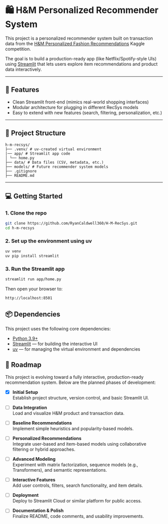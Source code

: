 # 🛍️ H&M Personalized Recommender System

This project is a personalized recommender system built on transaction data from the [H&M Personalized Fashion Recommendations](https://www.kaggle.com/competitions/h-and-m-personalized-fashion-recommendations) Kaggle competition.

The goal is to build a production-ready app (like Netflix/Spotify-style UIs) using [Streamlit](https://streamlit.io/) that lets users explore item recommendations and product data interactively.

---

## 🚀 Features

- Clean Streamlit front-end (mimics real-world shopping interfaces)
- Modular architecture for plugging in different RecSys models
- Easy to extend with new features (search, filtering, personalization, etc.)

---

## 🧱 Project Structure

```text
h-m-recsys/
├── .venv/ # uv-created virtual environment
|── app/ # Streamlit app code
│ └── home.py
├── data/ # Data files (CSV, metadata, etc.)
├── models/ # Future recommender system models
├── .gitignore
├── README.md
```
---

## 💻 Getting Started

### 1. Clone the repo

```bash
git clone https://github.com/RyanCaldwell360/H-M-RecSys.git
cd h-m-recsys
```

### 2. Set up the environment using uv

```bash
uv venv
uv pip install streamlit
```

### 3. Run the Streamlit app

```bash
streamlit run app/home.py
```

Then open your browser to:

```arduino
http://localhost:8501
```

## 📦 Dependencies

This project uses the following core dependencies:

- [Python 3.9+](https://www.python.org/downloads/)
- [Streamlit](https://streamlit.io/) — for building the interactive UI
- [uv](https://github.com/astral-sh/uv) — for managing the virtual environment and dependencies

## 📌 Roadmap

This project is evolving toward a fully interactive, production-ready recommendation system. Below are the planned phases of development:

- [x] **Initial Setup**  
  Establish project structure, version control, and basic Streamlit UI.

- [ ] **Data Integration**  
  Load and visualize H&M product and transaction data.

- [ ] **Baseline Recommendations**  
  Implement simple heuristics and popularity-based models.

- [ ] **Personalized Recommendations**  
  Integrate user-based and item-based models using collaborative filtering or hybrid approaches.

- [ ] **Advanced Modeling**  
  Experiment with matrix factorization, sequence models (e.g., Transformers), and semantic representations.

- [ ] **Interactive Features**  
  Add user controls, filters, search functionality, and item details.

- [ ] **Deployment**  
  Deploy to Streamlit Cloud or similar platform for public access.

- [ ] **Documentation & Polish**  
  Finalize README, code comments, and usability improvements.

